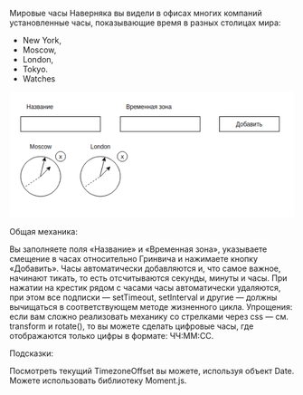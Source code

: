 Мировые часы
Наверняка вы видели в офисах многих компаний установленные часы, показывающие время в разных столицах мира:

- New York,
- Moscow,
- London,
- Tokyo.
- Watches

![alt text](https://github.com/Zrazhevskii/ra16-lifecycle-watches/blob/main/src/image/watches.png)

Общая механика:

Вы заполняете поля «Название» и «Временная зона», указываете смещение в часах относительно Гринвича и нажимаете кнопку «Добавить».
Часы автоматически добавляются и, что самое важное, начинают тикать, то есть отсчитываются секунды, минуты и часы.
При нажатии на крестик рядом с часами часы автоматически удаляются, при этом все подписки — setTimeout, setInterval и другие — должны вычищаться в соответствующем методе жизненного цикла.
Упрощения: если вам сложно реализовать механику со стрелками через css — см. transform и rotate(), то вы можете сделать цифровые часы, где отображаются только цифры в формате: ЧЧ:ММ:СС.

Подсказки:

Посмотреть текущий TimezoneOffset вы можете, используя объект Date.
Можете использовать библиотеку Moment.js.
